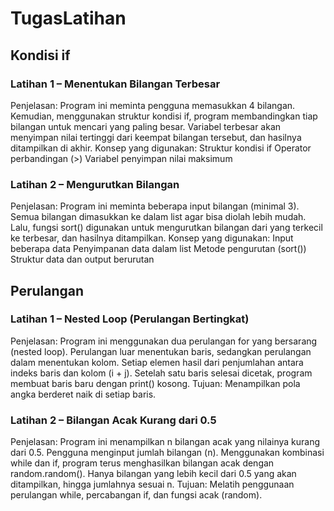 # TugasLatihan

## Kondisi if
### Latihan 1 – Menentukan Bilangan Terbesar

Penjelasan: Program ini meminta pengguna memasukkan 4 bilangan.
Kemudian, menggunakan struktur kondisi if, program membandingkan tiap bilangan untuk mencari yang paling besar.
Variabel terbesar akan menyimpan nilai tertinggi dari keempat bilangan tersebut, dan hasilnya ditampilkan di akhir.
Konsep yang digunakan:
Struktur kondisi if
Operator perbandingan (>)
Variabel penyimpan nilai maksimum

### Latihan 2 – Mengurutkan Bilangan

Penjelasan: Program ini meminta beberapa input bilangan (minimal 3).
Semua bilangan dimasukkan ke dalam list agar bisa diolah lebih mudah.
Lalu, fungsi sort() digunakan untuk mengurutkan bilangan dari yang terkecil ke terbesar, dan hasilnya ditampilkan.
Konsep yang digunakan:
Input beberapa data
Penyimpanan data dalam list
Metode pengurutan (sort())
Struktur data dan output berurutan

## Perulangan
### Latihan 1 – Nested Loop (Perulangan Bertingkat)

Penjelasan:
Program ini menggunakan dua perulangan for yang bersarang (nested loop).
Perulangan luar menentukan baris, sedangkan perulangan dalam menentukan kolom.
Setiap elemen hasil dari penjumlahan antara indeks baris dan kolom (i + j).
Setelah satu baris selesai dicetak, program membuat baris baru dengan print() kosong.
Tujuan: Menampilkan pola angka berderet naik di setiap baris.

### Latihan 2 – Bilangan Acak Kurang dari 0.5

Penjelasan:
Program ini menampilkan n bilangan acak yang nilainya kurang dari 0.5.
Pengguna menginput jumlah bilangan (n).
Menggunakan kombinasi while dan if, program terus menghasilkan bilangan acak dengan random.random().
Hanya bilangan yang lebih kecil dari 0.5 yang akan ditampilkan, hingga jumlahnya sesuai n.
Tujuan: Melatih penggunaan perulangan while, percabangan if, dan fungsi acak (random).
